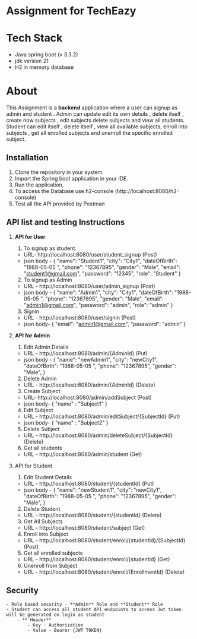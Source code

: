 # Assignment for TechEazy
# Tech Stack

 - Java spring boot (v 3.3.2)
 - jdk version 21
 - H2 in memory database

# About

This Assignment is a **backend** application where a user can signup as admin and student . Admin can update edit its own details , delete itself , create now subjects , edit subjects delete subjects and view all students. Student can edit itself , delete itself , view all available subjects, enroll into subjects , get all enrolled subjects and unenroll the specific enrolled subject.

## Installation 

 1. Clone the repository in your system.
 2. Import the Spring boot application in your IDE.
 3. Run the application,
 4. To access the Database use h2-console (http://localhost:8080/h2-console)
 5. Test all the API provided by Postman

## API list and testing Instructions 

 1. **API for User**
	 1. To signup as student.
	 - URL- http://localhost:8080/user/student_signup (Post)
	 - json body -
		 {
			"name":  "Student1",
			"city":  "City1",
			"dateOfBirth":  "1988-05-05 ",
			"phone":  "12367895",
			"gender":  "Male",
			"email":  "student1@gmail.com",
			"password":  "12345",
			"role":  "Student"
			}
	2. To signup as Admin
	- URL - http://localhost:8080/user/admin_signup (Post)
	- json body -
		 {
			"name":  "Admin1",
			"city":  "City1",
			"dateOfBirth":  "1988-05-05 ",
			"phone":  "12367895",
			"gender":  "Male",
			"email":  "admin1@gmail.com",
			"password":  "admin",
			"role":  "admin"
			}
	 3. Signin
	 - URL - http://localhost:8080/user/signin (Post)
	 - json body-
		  {
		  "email":  "admin1@gmail.com",
		  "password":  "admin"
		  }

2. **API for Admin**
	1. Edit Admin Details
	- URL - http://localhost:8080/admin/{AdminId} (Put)
	- json body - 
		 {
			"name":  "newAdmin1",
			"city":  "newCity1",
			"dateOfBirth":  "1988-05-05 ",
			"phone":  "12367895",
			"gender":  "Male",
			}			
	2. Delete Admin
	- URL - http://localhost:8080/admin/{AdminId} (Delete)
	3. Create Subject
	- URL- http://localhost:8080/admin/addSubject (Post)
	- json body-
		{
		"name"  :  "Subject1"
		}
	4. Edit Subject
	- URL - http://localhost:8080/admin/editSubject/{SubjectId} (Put)
	- json body-
		{
		"name"  :  "Subject2"
		}
	5. Delete Subject
	- URL - http://localhost:8080/admin/deleteSubject/{SubjectId} (Delete)
	6. Get all students
	- URL - http://localhost:8080/admin/student (Get)
	
3. API for Student
	1. Edit Student Details
	- URL - http://localhost:8080/student/{studentId} (Put)
	- json body - 
		 {
			"name":  "newStudent1",
			"city":  "newCity1",
			"dateOfBirth":  "1988-05-05 ",
			"phone":  "12367895",
			"gender":  "Male",
			}
	2. Delete Student
	- URL - http://localhost:8080/student/{studentId} (Delete)
	3. Get All Subjects
	- URL - http://localhost:8080/student/subject (Get)
	4. Enroll into Subject 
	- URL - http://localhost:8080/student/enroll/{studentId}/{SubjectId} (Post)
	5. Get all enrolled subjects
	- URL - http://localhost:8080/student/enroll/{studentId} (Get)
	6. Unenroll from Subject 
	- URL - http://localhost:8080/student/enroll/{EnrollmentId} (Delete)

## Security

    - Role based security - **Admin** Role and **Student** Role 
    - Student can access all student API endpoints to access Jwt token will be generated on login as student
        - ** Header**
            - Key - Authorization
            - Value - Bearer {JWT TOKEN}



```

